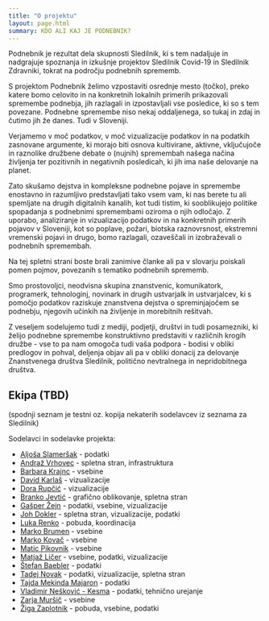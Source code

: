 ```yaml
---
title: "O projektu"
layout: page.html
summary: KDO ALI KAJ JE PODNEBNIK? 
---
```

Podnebnik je rezultat dela skupnosti Sledilnik, ki s tem nadaljuje in nadgrajuje spoznanja in izkušnje projektov Sledilnik Covid-19 in Sledilnik Zdravniki, tokrat na področju podnebnih sprememb. 

S projektom Podnebnik želimo vzpostaviti osrednje mesto (točko), preko katere bomo celovito in na konkretnih lokalnih primerih prikazovali spremembe podnebja, jih razlagali in izpostavljali vse posledice, ki so s tem povezane. Podnebne spremembe niso nekaj oddaljenega, so tukaj in zdaj in čutimo jih že danes. Tudi v Sloveniji.

Verjamemo v moč podatkov, v moč vizualizacije podatkov in na podatkih zasnovane argumente, ki morajo biti osnova kultivirane, aktivne, vključujoče in raznolike družbene debate o (nujnih) spremembah našega načina življenja ter pozitivnih in negativnih posledicah, ki jih ima naše delovanje na planet.
 
Zato skušamo dejstva in kompleksne podnebne pojave in spremembe enostavno in razumljivo predstavljati tako vsem vam, ki nas berete tu ali spemljate na drugih digitalnih kanalih, kot tudi tistim, ki sooblikujejo politike spopadanja s podnebnimi spremembami oziroma o njih odločajo. Z uporabo, analiziranje in vizualizacijo podatkov in na konkretnih primerih pojavov v Sloveniji, kot so poplave, požari, biotska raznovrsnost, ekstremni vremenski pojavi in drugo, bomo razlagali, ozaveščali in izobraževali o podnebnih spremembah. 

Na tej spletni strani boste brali zanimive članke ali pa v slovarju poiskali pomen pojmov, povezanih s tematiko podnebnih sprememb.

Smo prostovoljci, neodvisna skupina znanstvenic, komunikatork, programerk, tehnologinj, novinark in drugih ustvarjalk in ustvarjalcev, ki s pomočjo podatkov raziskuje znanstvena dejstva o spreminjajočem se podnebju, njegovih učinkih na življenje in morebitnih rešitvah. 


Z veseljem sodelujemo tudi z mediji, podjetji, društvi in tudi posamezniki, ki želijo podnebne spremembe konstruktivno predstaviti v različnih krogih družbe - vse to pa nam omogoča tudi vaša podpora - bodisi v obliki predlogov in pohval, deljenja objav ali pa v obliki donacij za delovanje Znanstvenega društva Sledilnik, politično nevtralnega in nepridobitnega društva.

## Ekipa (TBD)

(spodnji seznam je testni oz. kopija nekaterih sodelavcev iz seznama za Sledilnik)

Sodelavci in sodelavke projekta:

- [Aljoša Slameršak](https://portalrecerca.uab.cat/en/persons/aljosa-slamersak) - podatki
- [Andraž Vrhovec](https://github.com/overlordtm) - spletna stran, infrastruktura
- [Barbara Krajnc](https://twitter.com/bakrajnc) - vsebine
- [David Karlaš](https://github.com/DavidKarlas) - vizualizacije
- [Dora Rupčić](https://www.linkedin.com/in/dora-rup%C4%8Di%C4%87-2633b520a/) - vizualizacije
- [Branko Jevtić](https://www.bananica.com/) - grafično oblikovanje, spletna stran
- [Gašper Žejn](https://zejn.net/) - podatki, vsebine, vizualizacije
- [Joh Dokler](https://github.com/joahim) - spletna stran, vizualizacije, podatki
- [Luka Renko](https://twitter.com/lukarenko) - pobuda, koordinacija
- [Marko Brumen](https://twitter.com/multikultivator) - vsebine
- [Marko Kovač](https://ceu.ijs.si/zaposleni/dr-marko-kovac/) - vsebine
- [Matic Pikovnik](https://www.fmf.uni-lj.si/sl/imenik/1342/pikovnik-matic/) - vsebine
- [Matjaž Ličer](https://www.nib.si/mbp/sl/cv/matjaz-licer) - vsebine, podatki, vizualizacije
- [Štefan Baebler](https://www.linkedin.com/in/stefanbaebler/) - podatki
- [Tadej Novak](https://tano.si) - podatki, vizualizacije, spletna stran
- [Tajda Mekinda Majaron](https://www.linkedin.com/in/tajda-mekinda-majaron-a1194552) - podatki
- [Vladimir Nešković - Kesma](https://bsky.app/profile/kesma.bsky.social) - podatki, tehnično urejanje
- [Zarja Muršič](https://twitter.com/piskotk) - vsebine
- [Žiga Zaplotnik](https://twitter.com/ZaplotnikZiga) - pobuda, vsebine, podatki
